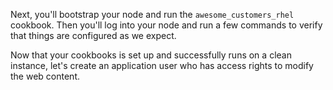 Next, you'll bootstrap your node and run the `awesome_customers_rhel` cookbook. Then you'll log into your node and run a few commands to verify that things are configured as we expect.

Now that your cookbooks is set up and successfully runs on a clean instance, let's create an application user who has access rights to modify the web content.
